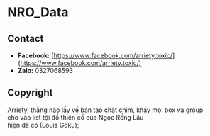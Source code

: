 # NRO_Data

## Contact

- **Facebook:** [https://www.facebook.com/arriety.toxic/](https://www.facebook.com/arriety.toxic/)
- **Zalo:** 0327068593

## Copyright

Arriety, thằng nào lấy về bán tao chặt chim, kháy mọi box và group  
cho vào list tội đồ thiên cổ của Ngọc Rồng Lậu  
hiện đã có (Louis Goku);
